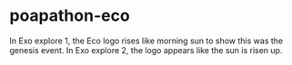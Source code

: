 # poapathon-eco
In Exo explore 1, the Eco logo rises like morning sun to show this was the genesis event. In Exo explore 2, the logo appears like the sun is risen up.
